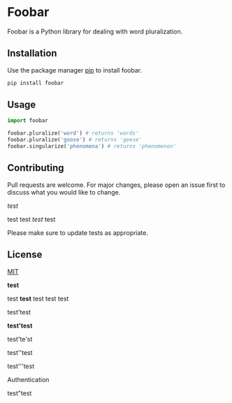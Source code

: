 # Foobar

Foobar is a Python library for dealing with word pluralization.

## Installation

Use the package manager [pip](https://pip.pypa.io/en/stable/) to install foobar.

```bash
pip install foobar
```

## Usage

```python
import foobar

foobar.pluralize('word') # returns 'words'
foobar.pluralize('goose') # returns 'geese'
foobar.singularize('phenomena') # returns 'phenomenon'
```

## Contributing
Pull requests are welcome. For major changes, please open an issue first to discuss what you would like to change.

*test*

test test *test* test

Please make sure to update tests as appropriate.

## License
[MIT](https://choosealicense.com/licenses/mit/)

**test**

test **test** test test test

test'test

**test'test**

test'te'st

test''test

test'''test

Authentication

test"test
